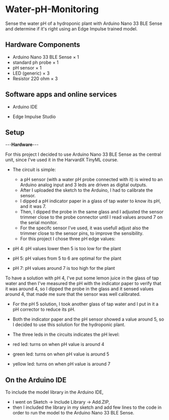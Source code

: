 # Water-pH-Monitoring
Sense the water pH of a hydroponic plant with Arduino Nano 33 BLE Sense and determine if it's right using an Edge Impulse trained model.

## Hardware Components

- Arduino Nano 33 BLE Sense ×	1	
- standard ph probe ×	1	
- pH sensor ×	1	
- LED (generic) ×	3	
- Resistor 220 ohm ×	3	

## Software apps and online services

- Arduino IDE	

- Edge Impulse Studio	

## Setup

---**Hardware**---

For this project I decided to use Arduino Nano 33 BLE Sense as the central unit, since I've used it in the HarvardX TinyML course. 
 
 - The circuit is simple: 
   - a pH sensor (with a water pH probe connected with it) is wired to an Arduino analog input and 3 leds are driven as digital outputs. 
   - After I uploaded the sketch to the Arduino, I had to calibrate the sensor. 
   - I dipped a pH indicator paper in a glass of tap water to know its pH, and it was 7. 
   - Then, I dipped the probe in the same glass and I adjusted the sensor trimmer close to the probe connector until I read values around 7 on the serial monitor. 
   - For the specifc sensor I've used, it was usefull adjust also the trimmer close to the sensor pins, to improve the sensibility. 
   - For this project I chose three pH edge values:

- pH 4: pH values lower then 5 is too low for the plant

- pH 5: pH values from 5 to 6 are optimal for the plant

- pH 7: pH values around 7 is too high for the plant

To have a solution with pH 4, I've put some lemon juice in the glass of tap water and then I've measured the pH with the indicator paper to verify that it was around 4, so I dipped the probe in the glass and it sensed values around 4, that made me sure that the sensor was well calibrated. 

- For the pH 5 solution, I took another glass of tap water and I put in it a pH corrector to reduce its pH. 
- Both the indicator paper and the pH sensor showed a value around 5, so I decided to use this solution for the hydroponic plant. 
- The three leds in the circuits indicates the pH level:

- red led: turns on when pH value is around 4

- green led: turns on when pH value is around 5

- yellow led: turns on when pH value is around 7


## On the Arduino IDE

To include the model library in the Arduino IDE,

- I went on Sketch -> Include Library -> Add.ZIP, 
- then I included the library in my sketch and add few lines to the code in order to run the model to the Arduino Nano 33 BLE Sense.

